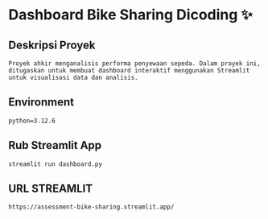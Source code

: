 # Dashboard Bike Sharing Dicoding  ✨

## Deskripsi Proyek
```
Proyek ahkir menganalisis performa penyewaan sepeda. Dalam proyek ini, ditugaskan untuk membuat dashboard interaktif menggunakan Streamlit untuk visualisasi data dan analisis.
```

## Environment
```
python=3.12.6
```

## Rub Streamlit App
```
streamlit run dashboard.py
```

## URL STREAMLIT
```
https://assessment-bike-sharing.streamlit.app/
```
